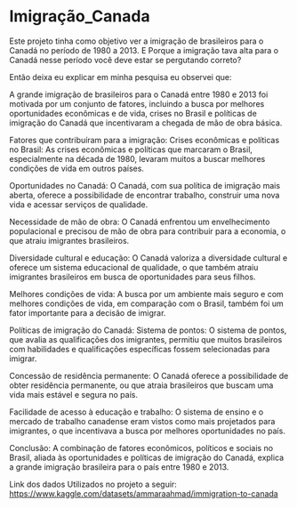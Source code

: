 # Imigração_Canada
Este projeto tinha como objetivo ver a imigração de brasileiros para o Canadá no período de 1980 a 2013. E Porque a imigração tava alta para o Canadá nesse período você deve estar se pergutando correto? 

Então deixa eu explicar em minha pesquisa eu observei que: 

A grande imigração de brasileiros para o Canadá entre 1980 e 2013 foi motivada por um conjunto de fatores, incluindo a busca por melhores oportunidades econômicas e de vida, crises no Brasil e políticas de imigração do Canadá que incentivaram a chegada de mão de obra básica. 

Fatores que contribuíram para a imigração: Crises econômicas e políticas no Brasil: As crises econômicas e políticas que marcaram o Brasil, especialmente na década de 1980, levaram muitos a buscar melhores condições de vida em outros países. 

Oportunidades no Canadá: O Canadá, com sua política de imigração mais aberta, oferece a possibilidade de encontrar trabalho, construir uma nova vida e acessar serviços de qualidade. 

Necessidade de mão de obra: O Canadá enfrentou um envelhecimento populacional e precisou de mão de obra para contribuir para a economia, o que atraiu imigrantes brasileiros. 

Diversidade cultural e educação: O Canadá valoriza a diversidade cultural e oferece um sistema educacional de qualidade, o que também atraiu imigrantes brasileiros em busca de oportunidades para seus filhos. 

Melhores condições de vida: A busca por um ambiente mais seguro e com melhores condições de vida, em comparação com o Brasil, também foi um fator importante para a decisão de imigrar. 

Políticas de imigração do Canadá: Sistema de pontos: O sistema de pontos, que avalia as qualificações dos imigrantes, permitiu que muitos brasileiros com habilidades e qualificações específicas fossem selecionadas para imigrar. 

Concessão de residência permanente: O Canadá oferece a possibilidade de obter residência permanente, ou que atraia brasileiros que buscam uma vida mais estável e segura no país. 

Facilidade de acesso à educação e trabalho: O sistema de ensino e o mercado de trabalho canadense eram vistos como mais projetados para imigrantes, o que incentivava a busca por melhores oportunidades no país. 

Conclusão: A combinação de fatores econômicos, políticos e sociais no Brasil, aliada às oportunidades e políticas de imigração do Canadá, explica a grande imigração brasileira para o país entre 1980 e 2013.


Link dos dados Utilizados no projeto a seguir: https://www.kaggle.com/datasets/ammaraahmad/immigration-to-canada

